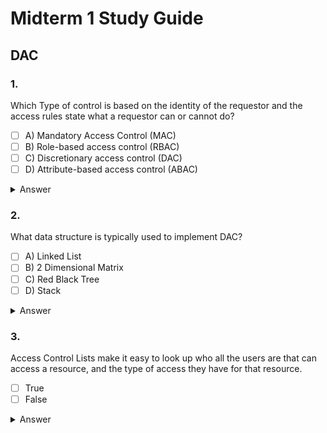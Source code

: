 # Midterm 1 Study Guide

## DAC

### 1.

Which Type of control is based on the identity of the requestor and the access rules state what a requestor can or cannot do?

- [ ] A) Mandatory Access Control (MAC)
- [ ] B) Role-based access control (RBAC)
- [ ] C) Discretionary access control (DAC)
- [ ] D) Attribute-based access control (ABAC)

<details hid="0fb2666f-815e-4b3e-b2ee-b4abb9556b6a">
<summary>Answer</summary>
C. This policy is termed discretionary because an entity might have access rights that permit the entity, by its own volition, to enable another entity to access some resource.
<br />
Source: Book Chapter 4.2 Page 131
</details>

### 2. 

What data structure is typically used to implement DAC?

- [ ] A) Linked List
- [ ] B) 2 Dimensional Matrix
- [ ] C) Red Black Tree
- [ ] D) Stack

<details hid="0e0e47b3-7cba-43b9-92c8-3caec474f360">
<summary>Answer</summary> 
B. Source: Book Chapter 4.3 Page 111
</details>

### 3.

Access Control Lists make it easy to look up who all the users are that can access a resource, and the type of access they have for that resource.

- [ ] True
- [ ] False

<details hid="12a1c92d-351b-4635-b77a-8778a791f730">
<summary>Answer</summary>  
True, Source: Book Chapter 4.3 Page 111
</details>
